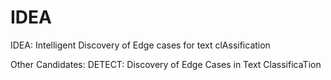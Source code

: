 # IDEA
IDEA: Intelligent Discovery of Edge cases for text clAssification

Other Candidates:
DETECT: Discovery of Edge Cases in Text ClassificaTion
